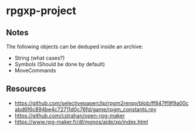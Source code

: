 # rpgxp-project

## Notes
The following objects can be deduped inside an archive:
 * String (what cases?)
 * Symbols (Should be done by default)
 * MoveCommands
 
## Resources
 * https://github.com/selectivepaperclip/rpgm2renpy/blob/ff847ff9f9a00cabd6f6c894be4c72711d0c76fd/game/rpgm_constants.rpy
 * https://github.com/cstrahan/open-rpg-maker
 * https://www.rpg-maker.fr/dl/monos/aide/xp/index.html